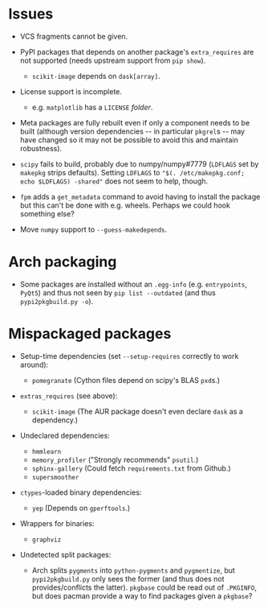 Issues
======

- VCS fragments cannot be given.

- PyPI packages that depends on another package's `extra_requires` are not
  supported (needs upstream support from `pip show`).
    - `scikit-image` depends on `dask[array]`.

- License support is incomplete.
    - e.g. `matplotlib` has a `LICENSE` *folder*.

- Meta packages are fully rebuilt even if only a component needs to be built
  (although version dependencies -- in particular `pkgrel`s -- may have changed
  so it may not be possible to avoid this and maintain robustness).

- `scipy` fails to build, probably due to numpy/numpy#7779 (`LDFLAGS` set by
  `makepkg` strips defaults).  Setting `LDFLAGS` to `"$(. /etc/makepkg.conf;
  echo $LDFLAGS) -shared"` does not seem to help, though.

- `fpm` adds a `get_metadata` command to avoid having to install the package
  but this can't be done with e.g. wheels.  Perhaps we could hook something
  else?

- Move `numpy` support to `--guess-makedepends`.

Arch packaging
==============

- Some packages are installed without an `.egg-info` (e.g. `entrypoints`,
  `PyQt5`) and thus not seen by `pip list --outdated` (and thus
  `pypi2pkgbuild.py -o`).

Mispackaged packages
====================

- Setup-time dependencies (set `--setup-requires` correctly to work around):
    - `pomegranate` (Cython files depend on scipy's BLAS `pxd`s.)

- `extras_requires` (see above):
    - `scikit-image` (The AUR package doesn't even declare `dask` as a
      dependency.)

- Undeclared dependencies:
    - `hmmlearn`
    - `memory_profiler` ("Strongly recommends" `psutil`.)
    - `sphinx-gallery` (Could fetch `requirements.txt` from Github.)
    - `supersmoother`

- `ctypes`-loaded binary dependencies:
    - `yep` (Depends on `gperftools`.)

- Wrappers for binaries:
    - `graphviz`

- Undetected split packages:
    - Arch splits `pygments` into `python-pygments` and `pygmentize`,
      but `pypi2pkgbuild.py` only sees the former (and thus does not
      provides/conflicts the latter).  `pkgbase` could be read out of
      `.PKGINFO`, but does pacman provide a way to find packages given a
      `pkgbase`?
